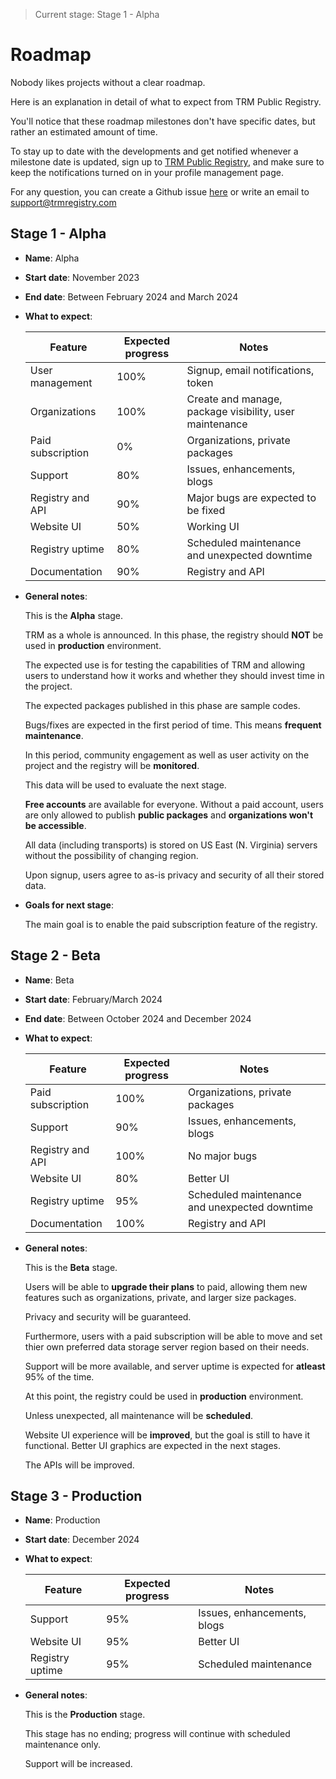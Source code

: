 > Current stage: Stage 1 - Alpha

# Roadmap

Nobody likes projects without a clear roadmap.

Here is an explanation in detail of what to expect from TRM Public Registry.

You'll notice that these roadmap milestones don't have specific dates, but rather an estimated amount of time.

To stay up to date with the developments and get notified whenever a milestone date is updated, sign up to [TRM Public Registry](https://trmregistry.com), and make sure to keep the notifications turned on in your profile management page.

For any question, you can create a Github issue [here](https://github.com/RegestaItalia/trm-docs) or write an email to [support@trmregistry.com](mailto:support@trmregistry.com)

## Stage 1 - Alpha

- **Name**: Alpha
- **Start date**: November 2023
- **End date**: Between February 2024 and March 2024
- **What to expect**:

    | Feature           | Expected progress | Notes                                                   |
    | ----------------- | ----------------- | ------------------------------------------------------- |
    | User management   | 100%              | Signup, email notifications, token                      |
    | Organizations     | 100%              | Create and manage, package visibility, user maintenance |
    | Paid subscription | 0%                | Organizations, private packages                         |
    | Support           | 80%               | Issues, enhancements, blogs                             |
    | Registry and API  | 90%               | Major bugs are expected to be fixed                     |
    | Website UI        | 50%               | Working UI                                              |
    | Registry uptime   | 80%               | Scheduled maintenance and unexpected downtime           |
    | Documentation     | 90%               | Registry and API                                        |
- **General notes**:
    
    This is the **Alpha** stage.
    
    TRM as a whole is announced. In this phase, the registry should **NOT** be used in **production** environment.
    
    The expected use is for testing the capabilities of TRM and allowing users to understand how it works and whether they should invest time in the project.
    
    The expected packages published in this phase are sample codes.
    
    Bugs/fixes are expected in the first period of time. This means **frequent maintenance**.
    
    In this period, community engagement as well as user activity on the project and the registry will be **monitored**.
    
    This data will be used to evaluate the next stage.
    
    **Free accounts** are available for everyone. Without a paid account, users are only allowed to publish **public packages** and **organizations won't be accessible**.
    
    All data (including transports) is stored on US East (N. Virginia) servers without the possibility of changing region.
    
    Upon signup, users agree to as-is privacy and security of all their stored data.

- **Goals for next stage**:

    The main goal is to enable the paid subscription feature of the registry.

## Stage 2 - Beta

- **Name**: Beta
- **Start date**: February/March 2024
- **End date**: Between October 2024 and December 2024
- **What to expect**:

    | Feature           | Expected progress | Notes                                                   |
    | ----------------- | ----------------- | ------------------------------------------------------- |
    | Paid subscription | 100%              | Organizations, private packages                         |
    | Support           | 90%               | Issues, enhancements, blogs                             |
    | Registry and API  | 100%              | No major bugs                                           |
    | Website UI        | 80%               | Better UI                                               |
    | Registry uptime   | 95%               | Scheduled maintenance and unexpected downtime           |
    | Documentation     | 100%              | Registry and API                                        |
- **General notes**:

    This is the **Beta** stage.
    
    Users will be able to **upgrade their plans** to paid, allowing them new features such as organizations, private, and larger size packages.
    
    Privacy and security will be guaranteed.
    
    Furthermore, users with a paid subscription will be able to move and set thier own preferred data storage server region based on their needs.
    
    Support will be more available, and server uptime is expected for **atleast** 95% of the time.
    
    At this point, the registry could be used in **production** environment.
    
    Unless unexpected, all maintenance will be **scheduled**.
    
    Website UI experience will be **improved**, but the goal is still to have it functional. Better UI graphics are expected in the next stages.
    
    The APIs will be improved.

## Stage 3 - Production

- **Name**: Production
- **Start date**: December 2024
- **What to expect**:

    | Feature           | Expected progress | Notes                                                   |
    | ----------------- | ----------------- | ------------------------------------------------------- |
    | Support           | 95%               | Issues, enhancements, blogs                             |
    | Website UI        | 95%               | Better UI                                               |
    | Registry uptime   | 95%               | Scheduled maintenance                                   |
- **General notes**:

    This is the **Production** stage.
    
    This stage has no ending; progress will continue with scheduled maintenance only.
    
    Support will be increased.